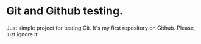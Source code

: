 # Git and Github testing.

Just simple project for testing Git. It's my first repository on Github. Please, just ignore it!
